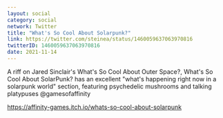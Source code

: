 ```yaml
---
layout: social
category: social
network: Twitter
title: "What's So Cool About Solarpunk?"
link: https://twitter.com/steinea/status/1460059637063970816
twitterID: 1460059637063970816
date: 2021-11-14
---
```


A riff on Jared Sinclair's What's So Cool About Outer Space?, What's So Cool About SolarPunk? has an excellent "what's happening right now in a solarpunk world" section, featuring psychedelic mushrooms and talking platypuses @gamesofaffinity

<https://affinity-games.itch.io/whats-so-cool-about-solarpunk>
